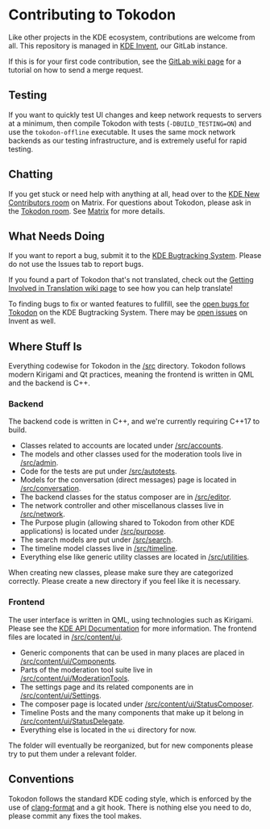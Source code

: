 # Contributing to Tokodon

Like other projects in the KDE ecosystem, contributions are welcome from all. This repository is managed in [KDE Invent](https://invent.kde.org/network/tokodon), our GitLab instance.

If this is for your first code contribution, see the [GitLab wiki page](https://community.kde.org/Infrastructure/GitLab) for a tutorial on how to send a merge request.

## Testing

If you want to quickly test UI changes and keep network requests to servers at a minimum, then compile Tokodon with tests (`-DBUILD_TESTING=ON`) and use the `tokodon-offline` executable. It uses the same mock network backends as our testing infrastructure, and is extremely useful for rapid testing. 

## Chatting

If you get stuck or need help with anything at all, head over to the [KDE New Contributors room](https://go.kde.org/matrix/#/#kde-welcome:kde.org) on Matrix. For questions about Tokodon, please ask in the [Tokodon room](https://go.kde.org/matrix/#/#tokodon:kde.org). See [Matrix](https://community.kde.org/Matrix) for more details.

## What Needs Doing

If you want to report a bug, submit it to the [KDE Bugtracking System](https://bugs.kde.org/enter_bug.cgi?format=guided&product=tokodon). Please do not use the Issues tab to report bugs.

If you found a part of Tokodon that's not translated, check out the [Getting Involved in Translation wiki page](https://community.kde.org/Get_Involved/translation) to see how you can help translate!

To finding bugs to fix or wanted features to fullfill, see the [open bugs for Tokodon](https://bugs.kde.org/buglist.cgi?list_id=2446976&product=tokodon&resolution=---) on the KDE Bugtracking System. There may be [open issues](https://invent.kde.org/network/tokodon/-/issues) on Invent as well.

## Where Stuff Is

Everything codewise for Tokodon in the [/src](/src) directory. Tokodon follows modern Kirigami and Qt practices, meaning the frontend is written in QML and the backend is C++.

### Backend

The backend code is written in C++, and we're currently requiring C++17 to build.

* Classes related to accounts are located under [/src/accounts](/src/accounts).
* The models and other classes used for the moderation tools live in [/src/admin](/src/admin).
* Code for the tests are put under [/src/autotests](/src/autotests).
* Models for the conversation (direct messages) page is located in [/src/conversation](/src/conversation).
* The backend classes for the status composer are in [/src/editor](/src/editor).
* The network controller and other miscellanous classes live in [/src/network](/src/network).
* The Purpose plugin (allowing shared to Tokodon from other KDE applications) is located under [/src/purpose](/src/purpose).
* The search models are put under [/src/search](/src/search).
* The timeline model classes live in [/src/timeline](/src/timeline).
* Everything else like generic utility classes are located in [/src/utilities](/src/utilities).

When creating new classes, please make sure they are categorized correctly. Please create a new directory if you feel like it is necessary.

### Frontend

The user interface is written in QML, using technologies such as Kirigami. Please see the [KDE API Documentation](https://api.kde.org/) for more information. The frontend files are located in [/src/content/ui](/src/content/ui).

* Generic components that can be used in many places are placed in [/src/content/ui/Components](/src/content/ui/Components).
* Parts of the moderation tool suite live in [/src/content/ui/ModerationTools](/src/content/ui/ModerationTools).
* The settings page and its related components are in [/src/content/ui/Settings](/src/content/ui/Settings).
* The composer page is located under [/src/content/ui/StatusComposer](/src/content/ui/StatusComposer).
* Timeline Posts and the many components that make up it belong in [/src/content/ui/StatusDelegate](/content/ui/StatusDelegate).
* Everything else is located in the `ui` directory for now.

The folder will eventually be reorganized, but for new components please try to put them under a relevant folder.

## Conventions

Tokodon follows the standard KDE coding style, which is enforced by the use of [clang-format](https://clang.llvm.org/docs/ClangFormat.html) and a git hook. There is nothing else you need to do, please commit any fixes the tool makes.
